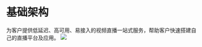 # 基础架构

为客户提供低延迟、高可用、易接入的视频直播一站式服务，帮助客户快速搭建自己的直播平台及应用。
![](https://github.com/jdcloudcom/cn/image/live-video/基础架构.png)

